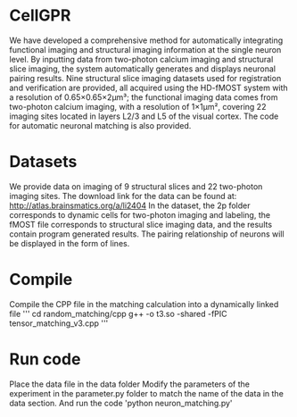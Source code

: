 # CellGPR
We have developed a comprehensive method for automatically integrating functional imaging and structural imaging information at the single neuron level. By inputting data from two-photon calcium imaging and structural slice imaging, the system automatically generates and displays neuronal pairing results. Nine structural slice imaging datasets used for registration and verification are provided, all acquired using the HD-fMOST system with a resolution of 0.65×0.65×2μm³; the functional imaging data comes from two-photon calcium imaging, with a resolution of 1×1μm², covering 22 imaging sites located in layers L2/3 and L5 of the visual cortex. The code for automatic neuronal matching is also provided.
# Datasets
We provide data on imaging of 9 structural slices and 22 two-photon imaging sites. The download link for the data can be found at: http://atlas.brainsmatics.org/a/li2404 In the dataset, the 2p folder corresponds to dynamic cells for two-photon imaging and labeling, the fMOST file corresponds to structural slice imaging data, and the results contain program generated results. The pairing relationship of neurons will be displayed in the form of lines.
# Compile
Compile the CPP file in the matching calculation into a dynamically linked file
'''
cd random_matching/cpp
g++ -o t3.so -shared -fPIC tensor_matching_v3.cpp
'''
# Run code
Place the data file in the data folder
Modify the parameters of the experiment in the parameter.py folder to match the name of the data in the data section.
And run the code
'python neuron_matching.py'
